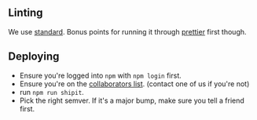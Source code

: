 ## Linting

We use [standard](https://github.com/feross/standard).  Bonus points for running it through [prettier](https://github.com/prettier/prettier) first though.

## Deploying

* Ensure you're logged into `npm` with `npm login` first.
* Ensure you're on the [collaborators list](https://www.npmjs.com/package/ignite-animatable/). (contact one of us if you're not)
* run `npm run shipit`.
* Pick the right semver. If it's a major bump, make sure you tell a friend first.



